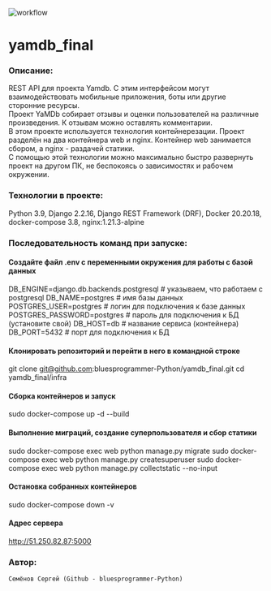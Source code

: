 ![workflow](https://github.com/bluesprogrammer-Python/yamdb_final/actions/workflows/yamdb_workflow.yml/badge.svg)

# yamdb_final


### Описание: 
  REST API для проекта Yamdb. С этим интерфейсом могут взаимодействовать мобильные приложения, боты или другие сторонние ресурсы.  
  Проект YaMDb собирает отзывы и оценки пользователей на различные произведения. К отзывам можно оставлять комментарии.  
  В этом проекте используется технология контейнерезации. Проект разделён на два контейнера web и nginx. Контейнер web занимается сбором, а nginx - раздачей статики.  
  С помощью этой технологии можно максимально быстро развернуть проект на другом ПК, не беспокоясь о зависимостях и рабочем окружении.


### Технологии в проекте:
  Python 3.9, Django 2.2.16, Django REST Framework (DRF), Docker 20.20.18,  
  docker-compose 3.8, nginx:1.21.3-alpine
  

### Последовательность команд при запуске:

#### Создайте файл .env с переменными окружения для работы с базой данных  
DB_ENGINE=django.db.backends.postgresql # указываем, что работаем с postgresql
DB_NAME=postgres # имя базы данных
POSTGRES_USER=postgres # логин для подключения к базе данных
POSTGRES_PASSWORD=postgres # пароль для подключения к БД (установите свой)
DB_HOST=db # название сервиса (контейнера)
DB_PORT=5432 # порт для подключения к БД

#### Клонировать репозиторий и перейти в него в командной строке
git clone git@github.com:bluesprogrammer-Python/yamdb_final.git
cd yamdb_final/infra

#### Сборка контейнеров и запуск
sudo docker-compose up -d --build  

#### Выполнение миграций, создание суперпользователя и сбор статики
sudo docker-compose exec web python manage.py migrate
sudo docker-compose exec web python manage.py createsuperuser
sudo docker-compose exec web python manage.py collectstatic --no-input

#### Остановка собранных контейнеров  
sudo docker-compose down -v

#### Адрес сервера
http://51.250.82.87:5000

### Автор:
 	Семёнов Сергей (Github - bluesprogrammer-Python)
